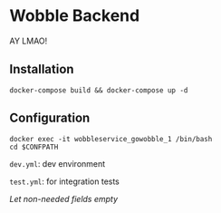 # Wobble Backend
AY LMAO!

## Installation

```
docker-compose build && docker-compose up -d
```
## Configuration

```
docker exec -it wobbleservice_gowobble_1 /bin/bash
cd $CONFPATH
```
`dev.yml`: dev environment

`test.yml`: for integration tests

_Let non-needed fields empty_
